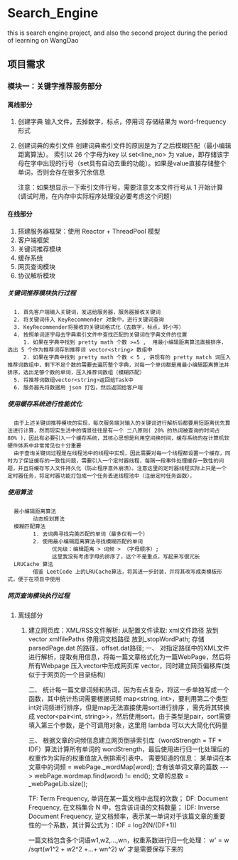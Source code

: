 # Search_Engine
this is search engine project, and also the second project during the period of learning on WangDao


## 项目需求

### 模块一：关键字推荐服务部分
#### 离线部分
   1. 创建字典
         输入文件，去掉数字，标点，停用词
         存储结果为 word-frequency 形式

   2. 创建词典的索引文件
         创建词典索引文件的原因是为了之后模糊匹配（最小编辑距离算法）。
         索引以 26 个字母为key 以 set<line_no> 为 value，即存储该字母在字中出现的行号（set具有自动去重的功能）。如果是value直接存储整个单词，否则会存在很多冗余信息
         
         注意：如果想显示一下索引文件行号，需要注意文本文件行号从 1 开始计算(调试时用，在内存中实际程序处理没必要考虑这个问题)
         
#### 在线部分
   1. 搭建服务器框架：使用 Reactor + ThreadPool 模型
   2. 客户端框架
   3. 关键词推荐模块
   4. 缓存系统
   5. 网页查询模块
   6. 协议解析模块
   
##### 关键词推荐模块执行过程
      1. 首先客户端输入关键词，发送给服务器，服务器接收关键词
      2. 将关键词传入 KeyRecommender 对象中，进行关键词查询
      3. KeyRecommender将接收的关键词格式化（去数字，标点，转小写）
      4. 按照单词逐字母去字典索引文件中查找匹配的关键词在字典文件的位置
         1. 如果在字典中找到 pretty math 个数 >=5 ,  用最小编辑距离算法直接排序，选出 5 个作为推荐词存到推荐词 vector<string> 数组中
         2. 如果在字典中找到 pretty math 个数 < 5 , 讲现有的 pretty match 词压入推荐词数组中，剩下不足个数的需要去遍历整个字典，对每一个单词都是用最小编辑距离算法并排序，选出足够个数的单词，压入推荐词数组（模糊匹配）
      5. 将推荐词数组vector<string>返回给Task中
      6. 服务器先将数据用 json 打包，然后返回给客户端

##### 使用缓存系统进行性能优化
      由于上述关键词推荐模块的实现，每次服务端对输入的关键词进行解析后都要用短距离优先算法进行计算，然而现实生活中的情景往往是有一个 二八原则( 20% 的热词被查询的时间占 80% )，因此有必要引入一个缓存系统，其核心思想是利用空间换时间，缓存系统的在计算机软硬件体系中非常常见也十分重要
      由于查询关键词过程是在线程池中的线程中实现，因此需要对每一个线程都设置一个缓存，同时为了保证缓存的一致性问题，需要引入一个定时器线程，每隔一段事件处理缓存一致性的问题，并且将缓存写入文件持久化（防止程序意外崩溃）。注意这里的定时器线程实际上只是一个定时器任务，将定时器功能打包成一个任务丢进线程池中（注册定时任务函数），



##### 使用算法
      最小编辑距离算法
            动态规划算法
      模糊匹配算法
            1. 去词典寻找完美匹配的单词（最多仅有一个） 
            2. 使用最小编辑距离算法寻找模糊匹配的单词
                  优先级：编辑距离 > 词频 > （字母顺序）;
                  这里我没有考虑字母的排序了，这个不是重点，写起来写很冗长
      LRUCache 算法
            借鉴 LeetCode 上的LRUCache算法，将其进一步封装，并将其改写成类模板形式，便于在项目中使用

##### 网页查询模块执行过程
   1. 离线部分
      1. 建立网页库：XML/RSS文件解析:
            从配置文件读取:
                  xml文件路径 放到vector<string> xmlfilePaths
                  停用词文档路径 放到_stopWordPath;
                  存储parsedPage.dat 的路径，offset.dat路径;
            一、
            对指定路径中的XML文件进行解析，提取有用信息，将每一篇文章格式化为一篇WebPage，然后将所有Webpage 压入vector中形成网页库 vector<WebPage>，同时建立网页偏移库(类似于于网页的一个目录结构）

            二、
            统计每一篇文章词频和热词，因为有点复杂，将这一步单独写成一个函数，其中统计热词需要根据词频 map<string, int>，要利用第二个类型int对词频进行排序，但是map无法直接使用sort进行排序 ，需先将其转换成 vector<pair<int, string>>，然后使用sort，由于类型是pair，sort需要填入第三个参数，是个可调用对象，这里用 lambda 可以大大简化代码量

            三、
            根据文章的词频信息建立网页倒排索引库（wordStrength = TF * IDF）算法计算所有单词的 wordStrength，最后使用进行归一化处理后的权重作为实际的权重值放入倒排索引表中。
            需要知道的信息：
                  某单词在本文章中的词频  = webPage._wordMap[word];
                  含有该单词文章的篇数  ---> webPage.wordmap.find(word) != end();
                  文章的总数  =  _webPageLib.size();

            TF:  Term Frequency, 单词在某一篇文档中出现的次数；
            DF:  Document Frequency, 在文档集合 N 中，包含该词语的文档数量；
            IDF: Inverse Document Frequency, 逆文档频率，表示某一单词对于该篇文章的重要性的一个系数，其计算公式为：IDF = log2(N/(DF+1))
            
            一篇文档包含多个词语w1,w2,...,wn，权重系数进行归一化处理：
            w' = w /sqrt(w1^2 + w2^2 +...+ wn^2)
            w' 才是需要保存下来的




      


